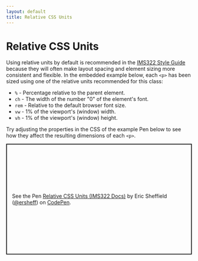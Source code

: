 ```yaml
---
layout: default
title: Relative CSS Units
---
```

# Relative CSS Units
Using relative units by default is recommended in the [IMS322 Style Guide](style-guide.md#use-relative-units-by-default) because they will often make layout spacing and element sizing more consistent and flexible. In the embedded example below, each `<p>` has been sized using one of the relative units recommended for this class:
- `%` - Percentage relative to the parent element. 
- `ch` - The width of the number "0" of the element's font.
- `rem`	- Relative to the default browser font size.
- `vw` - 1% of the viewport's (window) width.
- `vh` - 1% of the viewport's (window) height.

Try adjusting the properties in the CSS of the example Pen below to see how they affect the resulting dimensions of each `<p>`.
<p class="codepen" data-height="300" data-default-tab="html,result" data-slug-hash="qBgevda" data-editable="true" data-user="ersheff" style="height: 300px; box-sizing: border-box; display: flex; align-items: center; justify-content: center; border: 2px solid; margin: 1em 0; padding: 1em;">
  <span>See the Pen <a href="https://codepen.io/ersheff/pen/qBgevda">
  Relative CSS Units (IMS322 Docs)</a> by Eric Sheffield (<a href="https://codepen.io/ersheff">@ersheff</a>)
  on <a href="https://codepen.io">CodePen</a>.</span>
</p>
<script async src="https://cpwebassets.codepen.io/assets/embed/ei.js"></script>
